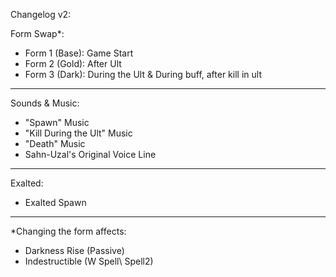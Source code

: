Changelog v2:

Form Swap*:

- Form 1 (Base): Game Start
- Form 2 (Gold): After Ult
- Form 3 (Dark): During the Ult & During buff, after kill in ult
___________________________________________________

Sounds & Music:
- "Spawn" Music
- "Kill During the Ult" Music
- "Death" Music
- Sahn-Uzal's Original Voice Line

___________________________________________________

Exalted:
- Exalted Spawn
___________________________________________________

*Changing the form affects:
- Darkness Rise (Passive)
- Indestructible (W Spell\ Spell2)